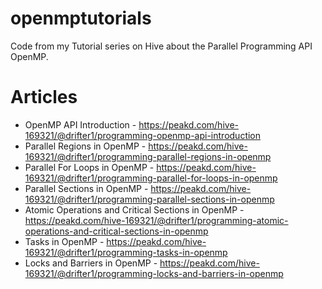 # openmptutorials
Code from my Tutorial series on Hive about the Parallel Programming API OpenMP.

# Articles
- OpenMP API Introduction - https://peakd.com/hive-169321/@drifter1/programming-openmp-api-introduction
- Parallel Regions in OpenMP - https://peakd.com/hive-169321/@drifter1/programming-parallel-regions-in-openmp
- Parallel For Loops in OpenMP - https://peakd.com/hive-169321/@drifter1/programming-parallel-for-loops-in-openmp
- Parallel Sections in OpenMP - https://peakd.com/hive-169321/@drifter1/programming-parallel-sections-in-openmp
- Atomic Operations and Critical Sections in OpenMP - https://peakd.com/hive-169321/@drifter1/programming-atomic-operations-and-critical-sections-in-openmp
- Tasks in OpenMP - https://peakd.com/hive-169321/@drifter1/programming-tasks-in-openmp
- Locks and Barriers in OpenMP - https://peakd.com/hive-169321/@drifter1/programming-locks-and-barriers-in-openmp
